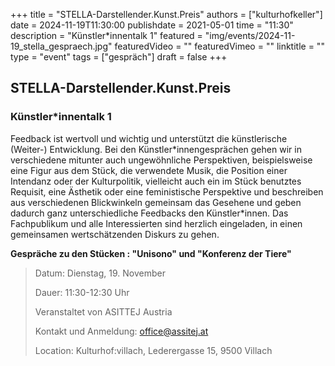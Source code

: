 +++
title = "STELLA-Darstellender.Kunst.Preis"
authors = ["kulturhofkeller"]
date = 2024-11-19T11:30:00
publishdate = 2021-05-01
time = "11:30"
description = "Künstler\*innentalk 1"
featured = "img/events/2024-11-19_stella_gespraech.jpg"
featuredVideo = ""
featuredVimeo = ""
linktitle = ""
type = "event"
tags = ["gespräch"]
draft = false
+++

##  STELLA-Darstellender.Kunst.Preis
### Künstler\*innentalk 1

Feedback ist wertvoll und wichtig und unterstützt die künstlerische (Weiter-) Entwicklung. Bei den Künstler\*innengesprächen gehen wir in verschiedene mitunter auch ungewöhnliche Perspektiven, beispielsweise eine Figur aus dem Stück, die verwendete Musik, die Position einer Intendanz oder der Kulturpo­litik, vielleicht auch ein im Stück benutztes Requisit, eine Ästhetik oder eine feministische Perspektive und beschreiben aus verschiedenen Blickwinkeln ge­meinsam das Gesehene und geben dadurch ganz unterschiedliche Feedbacks den Künstler\*innen. Das Fachpublikum und alle Interessierten  sind herzlich eingeladen, in einen gemeinsamen wertschätzenden Diskurs zu gehen. 

**Gespräche zu den Stücken : "Unisono" und  "Konferenz der Tiere"**


> Datum: Dienstag, 19. November
>
> Dauer: 11:30-12:30 Uhr
>
> Veranstaltet von ASITTEJ Austria
> 
> Kontakt und Anmeldung: office@assitej.at 
>
> Location: Kulturhof:villach, Lederergasse 15, 9500 Villach
